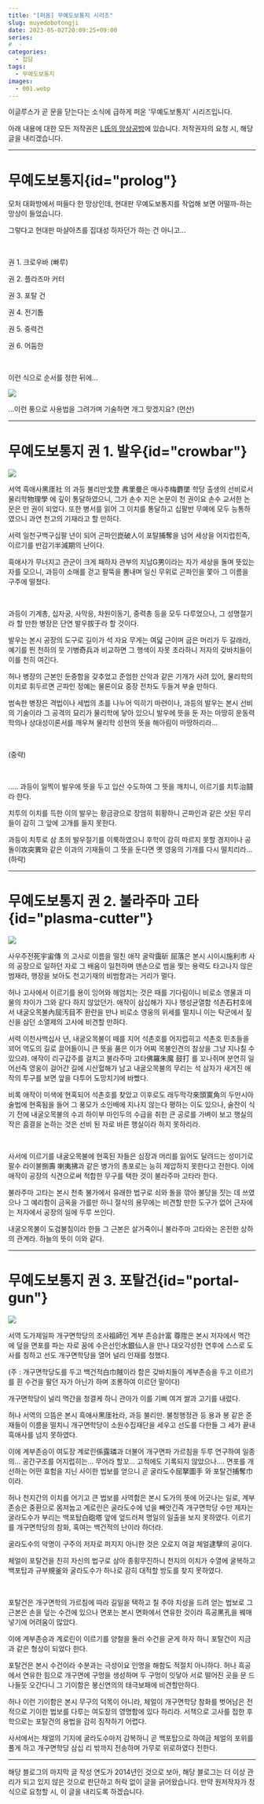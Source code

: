 ```yaml
---
title: "[퍼옴] 무예도보통지 시리즈"
slug: muyedobotongji
date: 2023-05-02T20:09:25+09:00
series:
#  - 
categories:
  - 잡담
tags:
  - 무예도보통지
images:
  - 001.webp
---
```


이글루스가 곧 문을 닫는다는 소식에 급하게 퍼온 '무예도보통지' 시리즈입니다.

아래 내용에 대한 모든 저작권은 [L氏의 망상공방](http://whitebase.egloos.com/)에 있습니다. 저작권자의 요청 시, 해당 글을 내리겠습니다.

***

# 무예도보통지{id="prolog"}

모처 대화방에서 떠들다 한 망상인데, 현대판 무예도보통지를 작업해 보면 어떨까-하는 망상이 들었습니다.

그렇다고 현대판 마샬아츠를 집대성 하자던가 하는 건 아니고...

&nbsp;

권 1. 크로우바 (빠루)

권 2. 플라즈마 커터

권 3. 포탈 건

권 4. 전기톱

권 5. 중력건

권 6. 어둠한

&nbsp;

이런 식으로 순서를 정한 뒤에...

![](001.webp#center)

...이런 풍으로 사용법을 그려가며 기술하면 개그 맞겠지요? (먼산)

***

# 무예도보통지 권 1. 발우{id="crowbar"}

![](002.webp#center)

서역 흑애사黑厓社 의 과등 불리만戈登 弗里曼은 매사추梅麝墜 학당 출생의 선비로서 물리학物理學 에 깊이 통달하였으니, 그가 손수 지은 논문이 천 권이요 손수 교서한 논문은 만 권이 되었다. 또한 병서를 읽어 그 이치를 통달하고 십팔반 무예에 모두 능통하였으니 과연 천고의 기재라고 할 만하다.

서력 일천구백구십팔 년이 되어 곤파인崑破人이 포탈捕奪을 넘어 세상을 어지럽힌즉, 이르기를 반감기半減期의 난이다.

흑애사가 무너지고 관군이 크게 패하자 관부의 지남G男이라는 자가 세상을 돌며 뜻있는 자를 모으니, 과등이 소매를 걷고 팔뚝을 뽐내며 일신 무위로 곤파인을 쫓아 그 이름을 구주에 떨쳤다.

&nbsp;

과등이 기계총, 십자궁, 사막응, 차원이동기, 중력총 등을 모두 다루었으나, 그 성명절기라 할 만한 병장은 단연 발우拔于라 할 것이다.

발우는 본시 공장의 도구로 길이가 석 자요 무게는 여덟 근이며 굽은 머리가 두 갈래라, 예기를 띈 천하의 뭇 기병奇兵과 비교하면 그 행색이 자못 초라하니 저자의 갖바치들이 이를 천히 여긴다.

허나 병장의 근본인 둔중함을 갖추었고 준엄한 산악과 같은 기개가 사려 있어, 물리학의 이치로 휘두르면 곤파인 정예는 물론이요 중장 전차도 두들겨 부술 만하다.

범속한 병장은 격법이나 세법의 초를 나누어 익히기 마련이나, 과등의 발우는 본시 선비의 기술이라 그 공격의 묘리가 물리학에 닿아 있으니 발우에 뜻을 둔 자는 마땅히 운동력학의나 상대성이론서를 깨우쳐 물리학 성현의 뜻을 해아림이 마땅하리라...

&nbsp;

(중략)

&nbsp;

..... 과등이 일찍이 발우에 뜻을 두고 입산 수도하여 그 뜻을 깨치니, 이르기를 치투治鬪라 한다.

치투의 이치를 득한 이의 발우는 황금광으로 장엄히 휘황하니 곤파인과 같은 삿된 무리들이 감히 그 앞에 고개를 들지 못한다.

과등이 치투로 삼 초의 발우절기를 이룩하였으니 후학이 감히 따르지 못할 경지이나 공돌이攻突異와 같은 이과의 기재들이 그 뜻을 둔다면 옛 영웅의 기개를 다시 떨치리라...(하략)

***

# 무예도보통지 권 2. 불라주마 고타{id="plasma-cutter"}

![](003.webp#center)

사우주전死宇宙傳 의 고사로 이름을 떨친 애작 굴락靄斫 屈落은 본시 시이시施利市 사의 공장으로 일하던 자로 그 배움이 일천하며 맨손으로 범을 찢는 용력도 타고나지 않은 범재라, 행장을 보아도 천고기재의 비범함과는 거리가 멀다.

허나 고사에서 이르기를 용이 잉어와 헤엄치는 것은 때를 기다림이니 비로소 영물과 미물의 차이가 그와 같다 하지 않았던가. 애작이 삼십해가 지나 행성균열함 석촌石村호에서 내굴오목불內屈汚目不 환란을 만나 비로소 영웅의 위세를 떨치니 이는 탁군에서 짚신을 삼던 소열제의 고사에 비견할 만하다.

서력 이천사백십사 년, 내굴오목불이 떼를 지어 석촌호를 어지럽히고 석촌호 민초들을 꾀어 역도의 길로 끌어들이니 큰 뜻을 품은 이가 어찌 목불인견의 참상을 그냥 지나칠 수 있으랴. 애작이 리구갑주를 걸치고 불라주마 고타佛羅朱魔 鼓打 를 꼬나쥐며 분연히 일어선즉 영웅이 걸어간 길에 시산혈해가 남고 내굴오목불의 무리는 석 삼자가 새겨진 애작의 투구를 보면 앞을 다투어 도망치기에 바빴다.

비록 애작이 미색에 현혹되어 석촌호를 찾았고 이후로도 래두막각來頭寞角의 두만시아 술법에 현혹됨을 들어 그 풍모가 소인배에 지나지 않는다 평하는 이도 있으나, 술잔이 식기 전에 내굴오목불의 수괴 하이부 마인두의 수급을 취한 큰 공로를 가벼이 보고 행실의 작은 흠결을 논하는 것은 선비 된 자로 바른 행실이라 하지 못하리라.

&nbsp;

사서에 이르기를 내굴오목불에 현혹된 자들은 심장과 머리를 잃어도 달려드는 성미기로 팔수 라이불捌壽 喇夷拂과 같은 병가의 총포로는 능히 제압하지 못한다고 전한다. 이에 애작이 공장의 식견으로써 적합한 무구를 택한 것이 불라주마 고타라 한다.

불라주마 고타는 본시 천축 불가에서 유래한 법구로 쇠와 돌을 깎아 불당을 짓는 데 쓰였으나 그 예리함이 금옥을 가를만 하니 절삭의 용무에는 비견할 만한 도구가 없어 근자에는 저자에서 공장의 일에 두루 쓰인다.

내굴오목불이 도검불침이라 한들 그 근본은 살거죽이니 불라주마 고타와는 온전한 상하의 관계라. 하늘의 뜻이 이와 같다.

***

# 무예도보통지 권 3. 포탈건{id="portal-gun"}

![](004.webp#center)

서역 도가제일파 개구면학당의 조사祖師인 계부 존승計富 尊陞은 본시 저자에서 멱간에 덮을 면포를 파는 자로 꿈에 수은선인水銀仙人을 만나 대오각성한 연후에 스스로 도사를 칭하고 선도 개구면학당을 열어 널리 인재를 청했다.

(주 : 개구면학당도를 두고 백건적白巾賊이라 함은 갖바치들이 계부존승을 두고 이르기를 흰 수건을 팔던 자가 아닌가 하며 조롱하여 이르던 말이다)

개구면학당이 널리 멱간을 청결케 하니 관아가 이를 기삐 여겨 쌀과 고기를 내렸다.

허나 서역의 으뜸은 본시 흑애사黑厓社라, 과등 불리만. 불청행정관 등 용과 봉 같은 준재들이 이름을 떨치니 개구면학당이 소원수집재단을 세우고 선도를 다한들 그 세가 끝내 흑애사를 넘지 못하였다.

이에 계부존승이 여도장 계로린係露璘과 더불어 개구면파 가르침을 두루 연구하여 일종의... 공간구조를 어지럽히는... 무어라 할꼬... 고적에도 기록되지 않았으나.... 면포를 개선하는 어떤 효험을 지닌 사이한 법보를 얻으니 곧 굴라도수屈拏圖手 와 포탈건捕奪巾이라.

허나 천지간의 이치를 어기고 큰 법보를 사역함은 본시 도가의 뜻에 어긋나는 일로, 계부존승은 중환으로 몸져눕고 계로린은 굴라도수에 넋을 빼앗긴즉 개구면학당 수만 제자는 굴라도수가 부리는 백포탑白砲塔 앞에 엎드러져 명일의 일출을 보지 못하였다. 이르기를 개구면학당의 참화, 혹여는 백건적의 난이라 하더라.

굴라도수의 악명이 구주의 저자로 퍼지지 아니한 것은 오로지 여걸 체얼逮孼의 공이다.

체얼이 포탈건을 친히 자신의 법구로 삼아 종횡무진하니 천지의 이치가 수열에 굴복하고 백포탑과 규부規釜와 굴라도수가 하나로 감히 대적할 방도를 찾지 못하였다.

&nbsp;

포탈건은 개구면학의 가르침에 따라 길일을 택하고 칠 주야 치성을 드려 얻는 법보로 그 근본은 손을 덮는 수건에 있으나 면포는 본시 면화에서 연유한 것이라 흑공黑孔을 꿰매 넣기에 어려움이 많았다.

이에 계부존승과 계로린이 이르기를 양철을 둘러 수건을 굳게 하자 하니 포탈건이 지금과 같은 형상이 되었다 한다.

포탈건은 본시 수건이라 수분과는 극성이요 인명을 해함도 적절치 아니하다. 허나 흑공에서 연유한 힘으로 개구면에 구멍을 생성하며 두 구멍이 잇닿아 서로 떨어진 곳을 문 드나들듯 오간다니 그 기이함은 봉신연의의 태극보패에 비견할만하다.

허나 이런 기이함은 본시 무구의 덕목이 아니라, 체얼이 개구면학당 참화를 벗어남은 전적으로 기이한 법보를 다루는 여도장의 영명함에 있다 하리라. 서책으로 고사를 접한 후학으로는 포탈건의 용법을 감히 짐작하기 어렵다.

사서에서는 채얼의 기지에 굴라도수마저 감복하니 곧 백포탑으로 하여금 체얼의 포위를 풀게 하고 개구면학당 삼십 리 밖까지 전송하며 가무로 위로하였다 전한다.

***

해당 블로그의 마지막 글 작성 연도가 2014년인 것으로 보아, 해당 블로그는 더 이상 관리가 되고 있지 않은 것으로 판단하고 허락 없이 글을 긁어왔습니다. 만약 원저작자가 정식으로 요청할 시, 이 글을 내리도록 하겠습니다.
